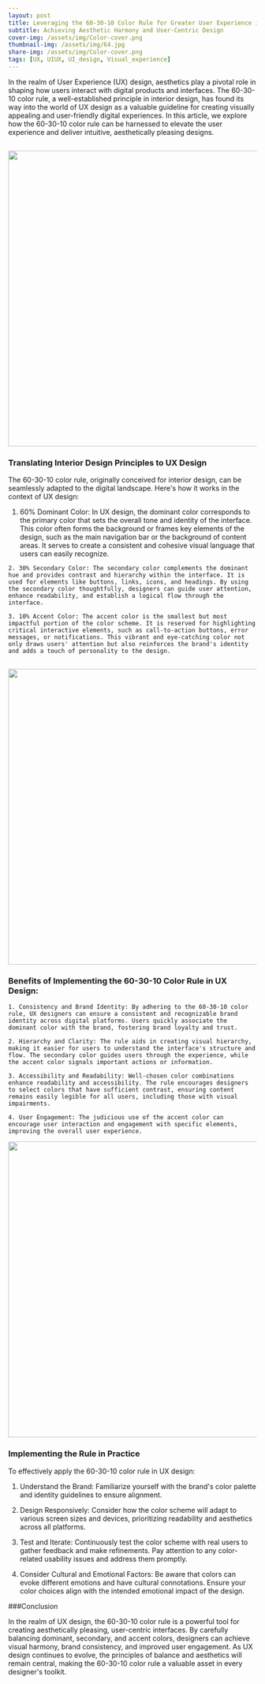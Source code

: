 ```yaml
---
layout: post
title: Leveraging the 60-30-10 Color Rule for Greater User Experience in UX Design 
subtitle: Achieving Aesthetic Harmony and User-Centric Design
cover-img: /assets/img/Color-cover.png
thumbnail-img: /assets/img/64.jpg
share-img: /assets/img/Color-cover.png
tags: [UX, UIUX, UI_design, Visual_experience]
---
```


In the realm of User Experience (UX) design, aesthetics play a pivotal role in shaping how users interact with digital products and interfaces. The 60-30-10 color rule, a well-established principle in interior design, has found its way into the world of UX design as a valuable guideline for creating visually appealing and user-friendly digital experiences. In this article, we explore how the 60-30-10 color rule can be harnessed to elevate the user experience and deliver intuitive, aesthetically pleasing designs.

<img src="../img/60-30-10.png" width="600px" style="padding-top:15px">

### Translating Interior Design Principles to UX Design

The 60-30-10 color rule, originally conceived for interior design, can be seamlessly adapted to the digital landscape. Here's how it works in the context of UX design:

   1. 60% Dominant Color: In UX design, the dominant color corresponds to the primary color that sets the overall tone and identity of the interface. This color often forms the background or frames key elements of the design, such as the main navigation bar or the background of content areas. It serves to create a consistent and cohesive visual language that users can easily recognize.

    2. 30% Secondary Color: The secondary color complements the dominant hue and provides contrast and hierarchy within the interface. It is used for elements like buttons, links, icons, and headings. By using the secondary color thoughtfully, designers can guide user attention, enhance readability, and establish a logical flow through the interface.

    3. 10% Accent Color: The accent color is the smallest but most impactful portion of the color scheme. It is reserved for highlighting critical interactive elements, such as call-to-action buttons, error messages, or notifications. This vibrant and eye-catching color not only draws users' attention but also reinforces the brand's identity and adds a touch of personality to the design.

<img src="../img/UX-article.png" width="600px" style="padding-top:15px">

### Benefits of Implementing the 60-30-10 Color Rule in UX Design:

    1. Consistency and Brand Identity: By adhering to the 60-30-10 color rule, UX designers can ensure a consistent and recognizable brand identity across digital platforms. Users quickly associate the dominant color with the brand, fostering brand loyalty and trust.

    2. Hierarchy and Clarity: The rule aids in creating visual hierarchy, making it easier for users to understand the interface's structure and flow. The secondary color guides users through the experience, while the accent color signals important actions or information.

    3. Accessibility and Readability: Well-chosen color combinations enhance readability and accessibility. The rule encourages designers to select colors that have sufficient contrast, ensuring content remains easily legible for all users, including those with visual impairments.

    4. User Engagement: The judicious use of the accent color can encourage user interaction and engagement with specific elements, improving the overall user experience.

<img src="https://chauff.github.io/img/ecir2019-results.png" width="600px">

### Implementing the Rule in Practice

To effectively apply the 60-30-10 color rule in UX design:

 1. Understand the Brand: Familiarize yourself with the brand's color palette and identity guidelines to ensure alignment.

 2. Design Responsively: Consider how the color scheme will adapt to various screen sizes and devices, prioritizing readability and aesthetics across all platforms.

3. Test and Iterate: Continuously test the color scheme with real users to gather feedback and make refinements. Pay attention to any color-related usability issues and address them promptly.

4. Consider Cultural and Emotional Factors: Be aware that colors can evoke different emotions and have cultural connotations. Ensure your color choices align with the intended emotional impact of the design.

###Conclusion

In the realm of UX design, the 60-30-10 color rule is a powerful tool for creating aesthetically pleasing, user-centric interfaces. By carefully balancing dominant, secondary, and accent colors, designers can achieve visual harmony, brand consistency, and improved user engagement. As UX design continues to evolve, the principles of balance and aesthetics will remain central, making the 60-30-10 color rule a valuable asset in every designer's toolkit.